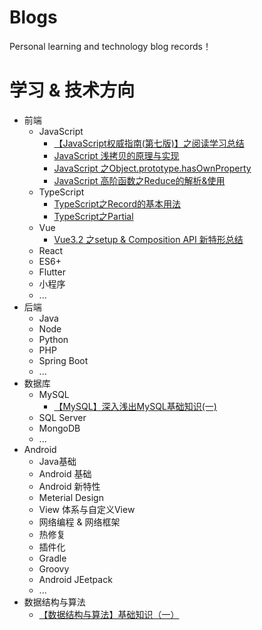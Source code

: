 # Blogs
Personal learning and technology blog records！

<!-- # 2021-10-17 /晚
想了很多，我的问题在于书读得太少，想的太多，想回去继续读书深造，也想提升技术。
白天静不下心，只有到晚上才想要打开电脑敲，躁动。 -->

# 学习 & 技术方向
- 前端
  - JavaScript
    - [【JavaScript权威指南(第七版)】之阅读学习总结](https://github.com/Lydever/blogs/issues/6)
    - [JavaScript 浅拷贝的原理与实现](https://github.com/Lydever/blogs/issues/14)
    - [JavaScript 之Object.prototype.hasOwnProperty](https://github.com/Lydever/blogs/issues/3)
    - [JavaScript 高阶函数之Reduce的解析&使用](https://github.com/Lydever/blogs/issues/7)
  - TypeScript
    - [TypeScript之Record的基本用法](https://github.com/Lydever/blogs/issues/4)
    - [TypeScript之Partial](https://github.com/Lydever/blogs/issues/5)
  - Vue
     - [Vue3.2 之setup & Composition API 新特形总结](https://github.com/Lydever/blogs/issues/11)
  - React
  - ES6+
  - Flutter
  - 小程序
  - ...
- 后端
  - Java
  - Node
  - Python
  - PHP
  - Spring Boot
  - ...
- 数据库
  - MySQL
    - [【MySQL】深入浅出MySQL基础知识(一) ](https://github.com/Lydever/blogs/issues/9)
  - SQL Server
  - MongoDB
  - ...  
- Android
  - Java基础
  - Android 基础
  - Android 新特性
  - Meterial Design
  - View 体系与自定义View
  - 网络编程 & 网络框架 
  - 热修复
  - 插件化
  - Gradle
  - Groovy
  - Android JEetpack
  - ...
- 数据结构与算法
  - [【数据结构与算法】基础知识（一） ](https://github.com/Lydever/blogs/issues/10)
  

  

